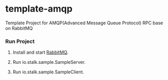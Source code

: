 # template-amqp
Template Project for AMQP(Advanced Message Queue Protocol) RPC base on RabbitMQ


### Run Project

1. Install and start [RabbitMQ](https://www.rabbitmq.com/download.html). 

2. Run io.stalk.sample.SampleServer.

3. Run io.stalk.sample.SampleClient.

